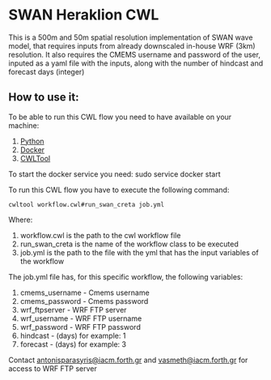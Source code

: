 # SWAN Heraklion CWL
This is a 500m and 50m spatial resolution implementation of SWAN wave model, that requires inputs from already downscaled in-house WRF (3km) resolution.
It also requires the CMEMS username and password of the user, inputed as a yaml file with the inputs, along with the number of hindcast and forecast days (integer)
## How to use it:

To be able to run this CWL flow you need to have available on your machine:

1. [Python](https://www.python.org/)
2. [Docker](https://www.docker.com/)
3. [CWLTool](https://github.com/common-workflow-language/cwltool)

To start the docker service you need:
sudo service docker start

To run this CWL flow you have to execute the following command:

```
cwltool workflow.cwl#run_swan_creta job.yml
```

Where:

1. workflow.cwl is the path to the cwl workflow file
2. run_swan_creta is the name of the workflow class to be executed
3. job.yml is the path to the file with the yml that has the input variables of the workflow

The job.yml file has, for this specific workflow, the following variables:

1. cmems_username - Cmems username
2. cmems_password - Cmems password
3. wrf_ftpserver - WRF FTP server
4. wrf_username - WRF FTP username
5. wrf_password - WRF FTP password
6. hindcast - (days) for example: 1
7. forecast - (days) for example: 3

Contact antonisparasyris@iacm.forth.gr and vasmeth@iacm.forth.gr for access to WRF FTP server